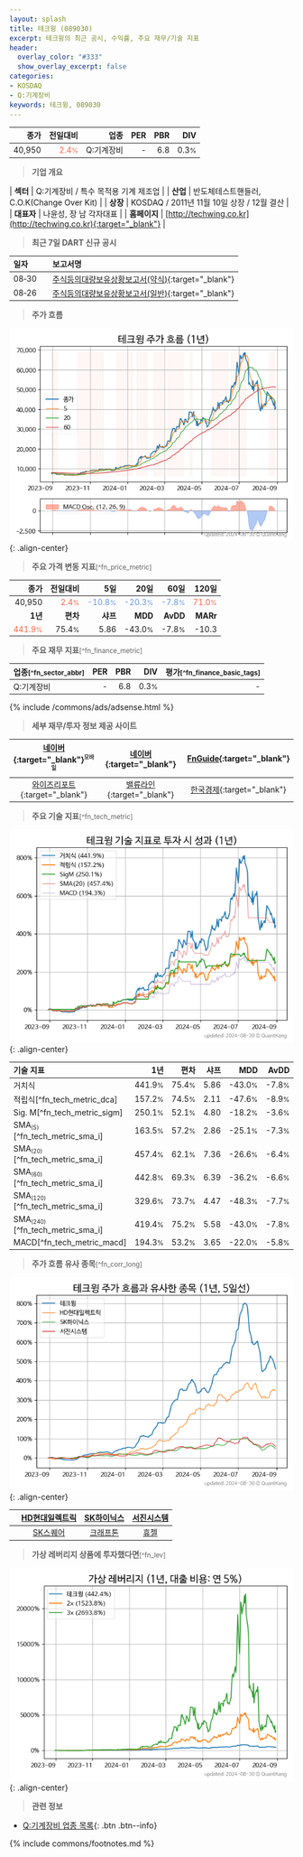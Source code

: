 ```yaml
---
layout: splash
title: 테크윙 (089030)
excerpt: 테크윙의 최근 공시, 수익률, 주요 재무/기술 지표
header:
  overlay_color: "#333"
  show_overlay_excerpt: false
categories:
- KOSDAQ
- Q:기계장비
keywords: 테크윙, 089030
---
```


| **종가** | **전일대비** | **업종** | **PER** | **PBR** | **DIV** |
| -------: | -----------: | -------: | ------: | ------: | ------: |
| 40,950 | <span style="color: tomato">2.4<small>%</small></span> | Q:기계장비 | - | 6.8 | 0.3<small>%</small> |

<!-- more -->


> **기업 개요**<a id="company"></a>

| <span style="white-space:nowrap;">**섹터**</span> | Q:기계장비 / 특수 목적용 기계 제조업 |
| <span style="white-space:nowrap;">**산업**</span> | 반도체테스트핸들러, C.O.K(Change Over Kit) |
| <span style="white-space:nowrap;">**상장**</span> | KOSDAQ / 2011년 11월 10일 상장 / 12월 결산 |
| <span style="white-space:nowrap;">**대표자**</span> | 나윤성, 장 남 각자대표 |
| <span style="white-space:nowrap;">**홈페이지**</span> | [http://techwing.co.kr](http://techwing.co.kr){:target="_blank"} |


> **최근 7일 DART 신규 공시**<a id="dart"></a>

| **일자** |      | **보고서명** |
| :------- | :--- | :----------- |
| 08&#x2011;30 | | [주식등의대량보유상황보고서(약식)](https://dart.fss.or.kr/dsaf001/main.do?rcpNo=20240830001759){:target="_blank"} |
| 08&#x2011;26 | | [주식등의대량보유상황보고서(일반)](https://dart.fss.or.kr/dsaf001/main.do?rcpNo=20240826000059){:target="_blank"} |


> **주가 흐름**<a id="price"></a>

![089030](/stock/images/089030.png){: .align-center}


> **주요 가격 변동 지표**<small>[^fn_price_metric]</small>

| **종가** | **전일대비** | **5일** | **20일** | **60일** | **120일** |
| -------: | -----------: | ------: | -------: | -------: | --------: |
| 40,950 | <span style="color: tomato">2.4<small>%</small></span> | <span style="color: cornflowerblue">-10.8<small>%</small></span> | <span style="color: cornflowerblue">-20.3<small>%</small></span> | <span style="color: cornflowerblue">-7.8<small>%</small></span> | <span style="color: tomato">71.0<small>%</small></span> |
| **1년** | **편차** | **샤프** | **MDD** | **AvDD** | **MARr** |
| <span style="color: tomato">441.9<small>%</small></span> | 75.4<small>%</small> | 5.86 | -43.0<small>%</small> | -7.8<small>%</small> | -10.3 |


> **주요 재무 지표**<small>[^fn_finance_metric]</small>

| **업종**<small>[^fn_sector_abbr]</small> | **PER** | **PBR** | **DIV** | **평가**<small>[^fn_finance_basic_tags]</small> |
| :--------------------------------------- | ------: | ------: | ------: | ----------------------------------------------: |
| Q:기계장비 | - | 6.8 | 0.3<small>%</small> | - |



{% include /commons/ads/adsense.html %}

> **세부 재무/투자 정보 제공 사이트**

| [네이버](https://m.stock.naver.com/domestic/stock/089030/finance/summary){:target="_blank"}<sup><small>모바일</small></sup> | [네이버](https://finance.naver.com/item/coinfo.naver?code=089030){:target="_blank"} | [FnGuide](https://comp.fnguide.com/SVO2/ASP/SVD_Invest.asp?gicode=A089030&MenuYn=Y){:target="_blank"} |
| :---: | :---: | :---: |
| [와이즈리포트](https://comp.wisereport.co.kr/company/c1040001.aspx?cmp_cd=089030){:target="_blank"} | [밸류라인](https://www.valueline.co.kr/finance/summary/089030){:target="_blank"} | [한국경제](https://markets.hankyung.com/stock/089030/financial-summary){:target="_blank"} |


> **주요 기술 지표**<small>[^fn_tech_metric]</small>


![089030](/stock/images/089030_tech.png){: .align-center}

| **기술 지표** | **1년** | **편차** | **샤프** | **MDD** | **AvDD** |
| :------------ | ------: | -----------: | -------: | ------: | -------: |
| 거치식 | 441.9<small>%</small> | 75.4<small>%</small> | 5.86 | -43.0<small>%</small> | -7.8<small>%</small> |
| 적립식[^fn_tech_metric_dca] | 157.2<small>%</small> | 74.5<small>%</small> | 2.11 | -47.6<small>%</small> | -8.9<small>%</small> |
| Sig. M[^fn_tech_metric_sigm] | 250.1<small>%</small> | 52.1<small>%</small> | 4.80 | -18.2<small>%</small> | -3.6<small>%</small> |
| SMA<small><sub>(5)</sub></small>[^fn_tech_metric_sma_i] | 163.5<small>%</small> | 57.2<small>%</small> | 2.86 | -25.1<small>%</small> | -7.3<small>%</small> |
| SMA<small><sub>(20)</sub></small>[^fn_tech_metric_sma_i] | 457.4<small>%</small> | 62.1<small>%</small> | 7.36 | -26.6<small>%</small> | -6.4<small>%</small> |
| SMA<small><sub>(60)</sub></small>[^fn_tech_metric_sma_i] | 442.8<small>%</small> | 69.3<small>%</small> | 6.39 | -36.2<small>%</small> | -6.6<small>%</small> |
| SMA<small><sub>(120)</sub></small>[^fn_tech_metric_sma_i] | 329.6<small>%</small> | 73.7<small>%</small> | 4.47 | -48.3<small>%</small> | -7.7<small>%</small> |
| SMA<small><sub>(240)</sub></small>[^fn_tech_metric_sma_i] | 419.4<small>%</small> | 75.2<small>%</small> | 5.58 | -43.0<small>%</small> | -7.8<small>%</small> |
| MACD[^fn_tech_metric_macd] | 194.3<small>%</small> | 53.2<small>%</small> | 3.65 | -22.0<small>%</small> | -5.8<small>%</small> |


> **주가 흐름 유사 종목**<a id="corr"></a><small>[^fn_corr_long]</small>

![089030](/stock/images/089030_corr.png){: .align-center}

|       | [HD현대일렉트릭](/267260/) | [SK하이닉스](/000660/) | [서진시스템](/178320/) |
| :---: | :------------------------------------: | :------------------------------------: | :------------------------------------: |
|       | [SK스퀘어](/402340/) | [크래프톤](/259960/) | [휴젤](/145020/) |


> **가상 레버리지 상품에 투자했다면**<a id="2x"></a><small>[^fn_lev]</small>

![089030](/stock/images/089030_2x.png){: .align-center}


> **관련 정보**

- [Q:기계장비 업종 목록](/stats/sector/kosdaq_업종_기계장비_종목/){: .btn .btn--info}

{% include commons/footnotes.md %}